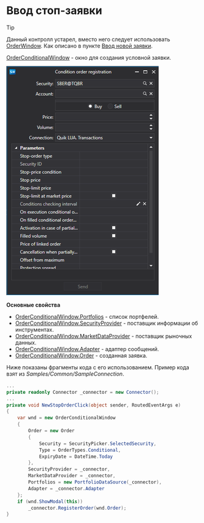 # Ввод стоп\-заявки

> [!TIP]
> Данный контролл устарел, вместо него следует использовать [OrderWindow](xref:StockSharp.Xaml.OrderWindow). Как описано в пункте [Ввод новой заявки](new_order_creation.md).

[OrderConditionalWindow](xref:StockSharp.Xaml.OrderConditionalWindow) \- окно для создания условной заявки. 

![GUI OrderConditionalWindow](../../../../images/gui_orderconditionalwindow.png)

**Основные свойства**

- [OrderConditionalWindow.Portfolios](xref:StockSharp.Xaml.OrderConditionalWindow.Portfolios) \- список портфелей. 
- [OrderConditionalWindow.SecurityProvider](xref:StockSharp.Xaml.OrderConditionalWindow.SecurityProvider) \- поставщик информации об инструментах. 
- [OrderConditionalWindow.MarketDataProvider](xref:StockSharp.Xaml.OrderConditionalWindow.MarketDataProvider) \- поставщик рыночных данных. 
- [OrderConditionalWindow.Adapter](xref:StockSharp.Xaml.OrderConditionalWindow.Adapter) \- адаптер сообщений. 
- [OrderConditionalWindow.Order](xref:StockSharp.Xaml.OrderConditionalWindow.Order) \- созданная заявка. 

Ниже показаны фрагменты кода с его использованием. Пример кода взят из *Samples\/Common\/SampleConnection*. 

```cs
...
private readonly Connector _connector = new Connector();
...
private void NewStopOrderClick(object sender, RoutedEventArgs e)
{
	var wnd = new OrderConditionalWindow
	{
		Order = new Order
		{
			Security = SecurityPicker.SelectedSecurity,
			Type = OrderTypes.Conditional,
			ExpiryDate = DateTime.Today
		},
		SecurityProvider = _connector,
		MarketDataProvider = _connector,
		Portfolios = new PortfolioDataSource(_connector),
		Adapter = _connector.Adapter
	};
	if (wnd.ShowModal(this))
		_connector.RegisterOrder(wnd.Order);
}
              		
	  				
```

